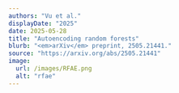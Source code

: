 ```yaml
---
authors: "Vu et al."
displayDate: "2025"
date: 2025-05-28
title: "Autoencoding random forests"
blurb: "<em>arXiv</em> preprint, 2505.21441."
source: "https://arxiv.org/abs/2505.21441"
image:
  url: /images/RFAE.png
  alt: "rfae"
---
```

